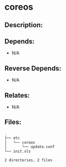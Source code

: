 # coreos

## Description:



## Depends:

  -  N/A

## Reverse Depends:

  -  N/A

## Relates:

  -  N/A

## Files:

```bash
.
├── etc
│   └── coreos
│       └── update.conf
└── init.sls

2 directories, 2 files
```
